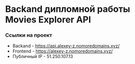 # Backand дипломной работы Movies Explorer API

### Ссылки на проект
* Backand - https://api.alexey-z.nomoredomains.xyz/
* Frontend - https://alexey-z.nomoredomains.xyz/
* Публичный IP - 51.250.107.13
